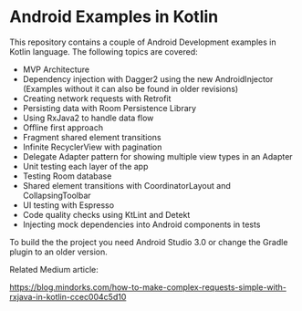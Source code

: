 # Android Examples in Kotlin

This repository contains a couple of Android Development examples in Kotlin language. The following topics are covered:

* MVP Architecture
* Dependency injection with Dagger2 using the new AndroidInjector (Examples without it can also be found in older revisions)
* Creating network requests with Retrofit
* Persisting data with Room Persistence Library
* Using RxJava2 to handle data flow
* Offline first approach
* Fragment shared element transitions
* Infinite RecyclerView with pagination
* Delegate Adapter pattern for showing multiple view types in an Adapter
* Unit testing each layer of the app
* Testing Room database
* Shared element transitions with CoordinatorLayout and CollapsingToolbar
* UI testing with Espresso
* Code quality checks using KtLint and Detekt
* Injecting mock dependencies into Android components in tests

To build the the project you need Android Studio 3.0 or change the Gradle plugin to an older version.

Related Medium article:

https://blog.mindorks.com/how-to-make-complex-requests-simple-with-rxjava-in-kotlin-ccec004c5d10
